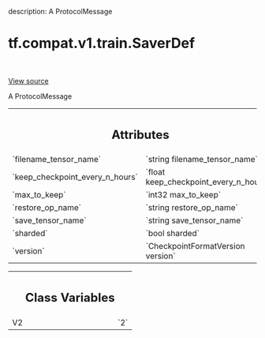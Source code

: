 description: A ProtocolMessage

<div itemscope itemtype="http://developers.google.com/ReferenceObject">
<meta itemprop="name" content="tf.compat.v1.train.SaverDef" />
<meta itemprop="path" content="Stable" />
<meta itemprop="property" content="V2"/>
</div>

# tf.compat.v1.train.SaverDef

<!-- Insert buttons and diff -->

<table class="tfo-notebook-buttons tfo-api nocontent" align="left">

</table>

<a target="_blank" class="external" href="/code/stable/tensorflow/core/protobuf/saver.proto">View source</a>



A ProtocolMessage

<!-- Placeholder for "Used in" -->




<!-- Tabular view -->
 <table class="responsive fixed orange">
<colgroup><col width="214px"><col></colgroup>
<tr><th colspan="2"><h2 class="add-link">Attributes</h2></th></tr>

<tr>
<td>
`filename_tensor_name`<a id="filename_tensor_name"></a>
</td>
<td>
`string filename_tensor_name`
</td>
</tr><tr>
<td>
`keep_checkpoint_every_n_hours`<a id="keep_checkpoint_every_n_hours"></a>
</td>
<td>
`float keep_checkpoint_every_n_hours`
</td>
</tr><tr>
<td>
`max_to_keep`<a id="max_to_keep"></a>
</td>
<td>
`int32 max_to_keep`
</td>
</tr><tr>
<td>
`restore_op_name`<a id="restore_op_name"></a>
</td>
<td>
`string restore_op_name`
</td>
</tr><tr>
<td>
`save_tensor_name`<a id="save_tensor_name"></a>
</td>
<td>
`string save_tensor_name`
</td>
</tr><tr>
<td>
`sharded`<a id="sharded"></a>
</td>
<td>
`bool sharded`
</td>
</tr><tr>
<td>
`version`<a id="version"></a>
</td>
<td>
`CheckpointFormatVersion version`
</td>
</tr>
</table>





<!-- Tabular view -->
 <table class="responsive fixed orange">
<colgroup><col width="214px"><col></colgroup>
<tr><th colspan="2"><h2 class="add-link">Class Variables</h2></th></tr>

<tr>
<td>
V2<a id="V2"></a>
</td>
<td>
`2`
</td>
</tr>
</table>

